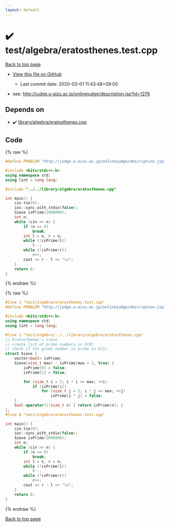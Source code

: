 ```yaml
---
layout: default
---
```


<!-- mathjax config similar to math.stackexchange -->
<script type="text/javascript" async
  src="https://cdnjs.cloudflare.com/ajax/libs/mathjax/2.7.5/MathJax.js?config=TeX-MML-AM_CHTML">
</script>
<script type="text/x-mathjax-config">
  MathJax.Hub.Config({
    TeX: { equationNumbers: { autoNumber: "AMS" }},
    tex2jax: {
      inlineMath: [ ['$','$'] ],
      processEscapes: true
    },
    "HTML-CSS": { matchFontHeight: false },
    displayAlign: "left",
    displayIndent: "2em"
  });
</script>

<script type="text/javascript" src="https://cdnjs.cloudflare.com/ajax/libs/jquery/3.4.1/jquery.min.js"></script>
<script src="https://cdn.jsdelivr.net/npm/jquery-balloon-js@1.1.2/jquery.balloon.min.js" integrity="sha256-ZEYs9VrgAeNuPvs15E39OsyOJaIkXEEt10fzxJ20+2I=" crossorigin="anonymous"></script>
<script type="text/javascript" src="../../../assets/js/copy-button.js"></script>
<link rel="stylesheet" href="../../../assets/css/copy-button.css" />


# :heavy_check_mark: test/algebra/eratosthenes.test.cpp

<a href="../../../index.html">Back to top page</a>

* <a href="{{ site.github.repository_url }}/blob/master/test/algebra/eratosthenes.test.cpp">View this file on GitHub</a>
    - Last commit date: 2020-02-01 11:43:48+09:00


* see: <a href="http://judge.u-aizu.ac.jp/onlinejudge/description.jsp?id=1276">http://judge.u-aizu.ac.jp/onlinejudge/description.jsp?id=1276</a>


## Depends on

* :heavy_check_mark: <a href="../../../library/library/algebra/eratosthenes.cpp.html">library/algebra/eratosthenes.cpp</a>


## Code

<a id="unbundled"></a>
{% raw %}
```cpp
#define PROBLEM "http://judge.u-aizu.ac.jp/onlinejudge/description.jsp?id=1276"

#include <bits/stdc++.h>
using namespace std;
using lint = long long;

#include "../../library/algebra/eratosthenes.cpp"

int main() {
    cin.tie(0);
    ios::sync_with_stdio(false);
    Sieve isPrime(2000000);
    int n;
    while (cin >> n) {
        if (n == 0)
            break;
        int l = n, r = n;
        while (!isPrime(l))
            l--;
        while (!isPrime(r))
            r++;
        cout << r - l << "\n";
    }
    return 0;
}
```
{% endraw %}

<a id="bundled"></a>
{% raw %}
```cpp
#line 1 "test/algebra/eratosthenes.test.cpp"
#define PROBLEM "http://judge.u-aizu.ac.jp/onlinejudge/description.jsp?id=1276"

#include <bits/stdc++.h>
using namespace std;
using lint = long long;

#line 1 "test/algebra/../../library/algebra/eratosthenes.cpp"
// Eratosthenes's sieve
// create list of prime numbers in O(N)
// check if the given number is prime in O(1)
struct Sieve {
    vector<bool> isPrime;
    Sieve(size_t max) : isPrime(max + 1, true) {
        isPrime[0] = false;
        isPrime[1] = false;

        for (size_t i = 2; i * i <= max; ++i)
            if (isPrime[i])
                for (size_t j = 2; i * j <= max; ++j)
                    isPrime[i * j] = false;
    }
    bool operator()(size_t n) { return isPrime[n]; }
};
#line 8 "test/algebra/eratosthenes.test.cpp"

int main() {
    cin.tie(0);
    ios::sync_with_stdio(false);
    Sieve isPrime(2000000);
    int n;
    while (cin >> n) {
        if (n == 0)
            break;
        int l = n, r = n;
        while (!isPrime(l))
            l--;
        while (!isPrime(r))
            r++;
        cout << r - l << "\n";
    }
    return 0;
}

```
{% endraw %}

<a href="../../../index.html">Back to top page</a>

